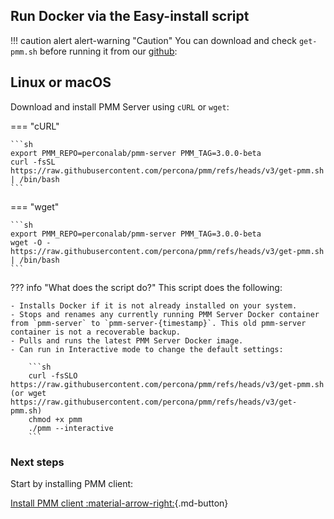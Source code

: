 ## Run Docker via the Easy-install script

!!! caution alert alert-warning "Caution"
    You can download and check `get-pmm.sh` before running it from our [github]:

## Linux or macOS

Download and install PMM Server using `cURL` or `wget`:

=== "cURL"

    ```sh
    export PMM_REPO=perconalab/pmm-server PMM_TAG=3.0.0-beta
    curl -fsSL https://raw.githubusercontent.com/percona/pmm/refs/heads/v3/get-pmm.sh | /bin/bash
    ```

=== "wget"

    ```sh
    export PMM_REPO=perconalab/pmm-server PMM_TAG=3.0.0-beta
    wget -O - https://raw.githubusercontent.com/percona/pmm/refs/heads/v3/get-pmm.sh | /bin/bash
    ```


??? info "What does the script do?"
     This script does the following:

    - Installs Docker if it is not already installed on your system.
    - Stops and renames any currently running PMM Server Docker container from `pmm-server` to `pmm-server-{timestamp}`. This old pmm-server container is not a recoverable backup.
    - Pulls and runs the latest PMM Server Docker image.
    - Can run in Interactive mode to change the default settings:

        ```sh
        curl -fsSLO https://raw.githubusercontent.com/percona/pmm/refs/heads/v3/get-pmm.sh (or wget https://raw.githubusercontent.com/percona/pmm/refs/heads/v3/get-pmm.sh)
        chmod +x pmm
        ./pmm --interactive
        ```

[github]: https://github.com/percona/pmm/blob/v3/get-pmm.sh

### Next steps

Start by installing PMM client:

[Install PMM client :material-arrow-right:](../../../install-pmm-client/index.md){.md-button}
